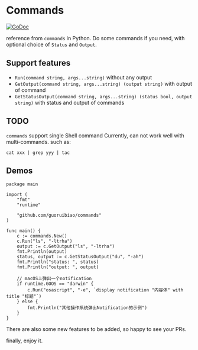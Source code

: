 # Commands

[![GoDoc](https://godoc.org/github.com/guoruibiao/commands?status.svg)](https://godoc.org/github.com/guoruibiao/commands)


reference from `commands` in Python. Do some commands if you need, with optional choice of `Status` and `Output`.

## Support features

- `Run(command string, args...string)`  without any output
- `GetOutput(command string, args...string) (output string)` with output of command
- `GetStatusOutput(command string, args...string) (status bool, output string)` with status and output of commands

## TODO

`commands` support single Shell command Currently, can not work well with multi-commands. such as:
```
cat xxx | grep yyy | tac
```

## Demos
```
package main

import (
	"fmt"
	"runtime"

	"github.com/guoruibiao/commands"
)

func main() {
	c := commands.New()
	c.Run("ls", "-ltrha")
	output := c.GetOutput("ls", "-ltrha")
	fmt.Println(output)
	status, output := c.GetStatusOutput("du", "-ah")
	fmt.Println("status: ", status)
	fmt.Println("output: ", output)

	// macOS上弹出一个notification
	if runtime.GOOS == "darwin" {
		c.Run("osascript", "-e", `display notification "内容体" with title "标题"`)
	} else {
		fmt.Println("其他操作系统弹出Notification的示例")
	}
}

```

There are also some new features to be added, so happy to see your PRs.

finally, enjoy it.